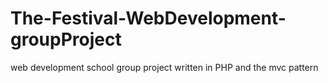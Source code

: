 # The-Festival-WebDevelopment-groupProject
web development school group project written in PHP and the mvc pattern
